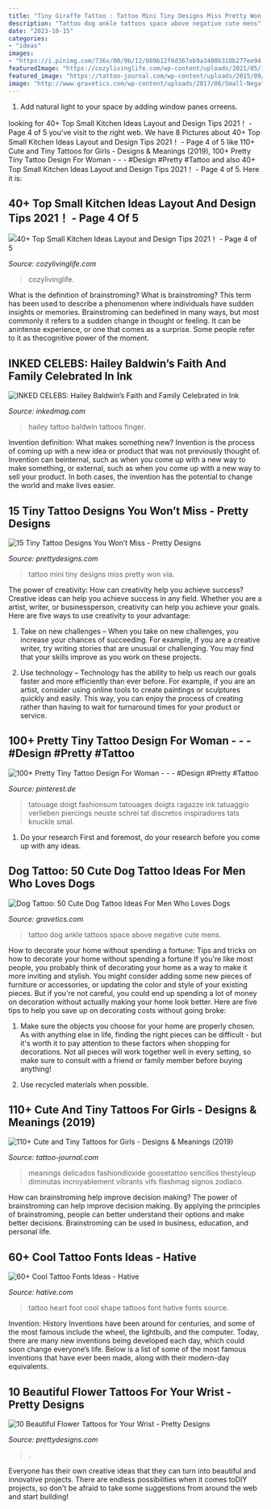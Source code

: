 ```yaml
---
title: "Tiny Giraffe Tattoo : Tattoo Mini Tiny Designs Miss Pretty Won Via"
description: "Tattoo dog ankle tattoos space above negative cute mens"
date: "2023-10-15"
categories:
- "ideas"
images:
- "https://i.pinimg.com/736x/00/9b/12/009b12f6d367eb9a3400b310b277ee94.jpg"
featuredImage: "https://cozylivinglife.com/wp-content/uploads/2021/05/15-9-768x1152.jpg"
featured_image: "https://tattoo-journal.com/wp-content/uploads/2015/09/small-girl-tattoo-66.jpg"
image: "http://www.gravetics.com/wp-content/uploads/2017/06/Small-Negative-Space-Dog-Tattoo-Above-Ankle.jpg"
---
```



1. Add natural light to your space by adding window panes orreens.

	

		
looking for 40+ Top Small Kitchen Ideas Layout and Design Tips 2021！ - Page 4 of 5 you've visit to the right web. We have 8 Pictures about 40+ Top Small Kitchen Ideas Layout and Design Tips 2021！ - Page 4 of 5 like 110+ Cute and Tiny Tattoos for Girls - Designs &amp; Meanings (2019), 100+ Pretty Tiny Tattoo Design For Woman - - - #Design #Pretty #Tattoo and also 40+ Top Small Kitchen Ideas Layout and Design Tips 2021！ - Page 4 of 5. Here it is:
		
    
## 40+ Top Small Kitchen Ideas Layout And Design Tips 2021！ - Page 4 Of 5

<img loading=lazy src="https://cozylivinglife.com/wp-content/uploads/2021/05/15-9-768x1152.jpg" onerror="this.onerror=null;this.src='https://tse2.mm.bing.net/th?id=OIP.V-d4VswK47dvefNyAFC4YwHaLH&amp;pid=15.1';" alt="40+ Top Small Kitchen Ideas Layout and Design Tips 2021！ - Page 4 of 5">

_Source: cozylivinglife.com_

>cozylivinglife. 

	

What is the definition of brainstroming?
What is brainstroming? This term has been used to describe a phenomenon where individuals have sudden insights or memories. Brainstroming can bedefined in many ways, but most commonly it refers to a sudden change in thought or feeling. It can be anintense experience, or one that comes as a surprise. Some people refer to it as thecognitive power of the moment.

    
## INKED CELEBS: Hailey Baldwin’s Faith And Family Celebrated In Ink

<img loading=lazy src="https://www.inkedmag.com/.image/t_share/MTU5MDMxOTg2Mzg0MjE3NzQ5/hailey-baldwin-finger-tattoo.jpg" onerror="this.onerror=null;this.src='https://tse2.mm.bing.net/th?id=OIP.l4wcPk974CJkWLvQP2W2cQHaLZ&amp;pid=15.1';" alt="INKED CELEBS: Hailey Baldwin’s Faith and Family Celebrated in Ink">

_Source: inkedmag.com_

>hailey tattoo baldwin tattoos finger. 

	

Invention definition: What makes something new?
Invention is the process of coming up with a new idea or product that was not previously thought of. Invention can beinternal, such as when you come up with a new way to make something, or external, such as when you come up with a new way to sell your product. In both cases, the invention has the potential to change the world and make lives easier.

    
## 15 Tiny Tattoo Designs You Won’t Miss - Pretty Designs

<img loading=lazy src="http://www.prettydesigns.com/wp-content/uploads/2014/09/Mini-Tattoo.jpg" onerror="this.onerror=null;this.src='https://tse3.mm.bing.net/th?id=OIP.2ee-aWQi1ha-05HUfvMTQAHaLH&amp;pid=15.1';" alt="15 Tiny Tattoo Designs You Won’t Miss - Pretty Designs">

_Source: prettydesigns.com_

>tattoo mini tiny designs miss pretty won via. 

	

The power of creativity: How can creativity help you achieve success?
Creative ideas can help you achieve success in any field. Whether you are a artist, writer, or businessperson, creativity can help you achieve your goals. Here are five ways to use creativity to your advantage: 
1. Take on new challenges – When you take on new challenges, you increase your chances of succeeding. For example, if you are a creative writer, try writing stories that are unusual or challenging. You may find that your skills improve as you work on these projects. 

2. Use technology – Technology has the ability to help us reach our goals faster and more efficiently than ever before. For example, if you are an artist, consider using online tools to create paintings or sculptures quickly and easily. This way, you can enjoy the process of creating rather than having to wait for turnaround times for your product or service. 


    
## 100+ Pretty Tiny Tattoo Design For Woman - - - #Design #Pretty #Tattoo

<img loading=lazy src="https://i.pinimg.com/736x/00/9b/12/009b12f6d367eb9a3400b310b277ee94.jpg" onerror="this.onerror=null;this.src='https://tse4.mm.bing.net/th?id=OIP.hgtCBMrNsB-Tt8nbQBkk5wHaJT&amp;pid=15.1';" alt="100+ Pretty Tiny Tattoo Design For Woman - - - #Design #Pretty #Tattoo">

_Source: pinterest.de_

>tatouage doigt fashionsum tatouages doigts ragazze ink tatuaggio verlieben piercings neuste schrei tat discretos inspiradores tats knuckle smal. 

	

1. Do your research First and foremost, do your research before you come up with any ideas.

    
## Dog Tattoo: 50 Cute Dog Tattoo Ideas For Men Who Loves Dogs

<img loading=lazy src="http://www.gravetics.com/wp-content/uploads/2017/06/Small-Negative-Space-Dog-Tattoo-Above-Ankle.jpg" onerror="this.onerror=null;this.src='https://tse1.mm.bing.net/th?id=OIP.P3GiYkKmtgbq8smo54ExwAHaHa&amp;pid=15.1';" alt="Dog Tattoo: 50 Cute Dog Tattoo Ideas For Men Who Loves Dogs">

_Source: gravetics.com_

>tattoo dog ankle tattoos space above negative cute mens. 

	

How to decorate your home without spending a fortune: Tips and tricks on how to decorate your home without spending a fortune
If you're like most people, you probably think of decorating your home as a way to make it more inviting and stylish. You might consider adding some new pieces of furniture or accessories, or updating the color and style of your existing pieces. But if you're not careful, you could end up spending a lot of money on decoration without actually making your home look better. Here are five tips to help you save up on decorating costs without going broke: 
1. Make sure the objects you choose for your home are properly chosen. As with anything else in life, finding the right pieces can be difficult - but it's worth it to pay attention to these factors when shopping for decorations. Not all pieces will work together well in every setting, so make sure to consult with a friend or family member before buying anything! 

2. Use recycled materials when possible.

    
## 110+ Cute And Tiny Tattoos For Girls - Designs &amp; Meanings (2019)

<img loading=lazy src="https://tattoo-journal.com/wp-content/uploads/2015/09/small-girl-tattoo-66.jpg" onerror="this.onerror=null;this.src='https://tse2.mm.bing.net/th?id=OIP.WYysBX2xDgXPPqVpdGDspgHaHa&amp;pid=15.1';" alt="110+ Cute and Tiny Tattoos for Girls - Designs &amp; Meanings (2019)">

_Source: tattoo-journal.com_

>meanings delicados fashiondioxide goosetattoo sencillos thestyleup diminutas incroyablement vibrants vifs flashmag signos zodíaco. 

	

How can brainstroming help improve decision making?
The power of brainstroming can help improve decision making. By applying the principles of brainstroming, people can better understand their options and make better decisions. Brainstroming can be used in business, education, and personal life.

    
## 60+ Cool Tattoo Fonts Ideas - Hative

<img loading=lazy src="https://hative.com/wp-content/uploads/2014/02/font-tattoos/little-heart-shape-foot-tattoo-7.jpg" onerror="this.onerror=null;this.src='https://tse4.mm.bing.net/th?id=OIP.dqSvPpx2V5uS-2DAiCYt5QHaJ4&amp;pid=15.1';" alt="60+ Cool Tattoo Fonts Ideas - Hative">

_Source: hative.com_

>tattoo heart foot cool shape tattoos font hative fonts source. 

	

Invention: History
Inventions have been around for centuries, and some of the most famous include the wheel, the lightbulb, and the computer. Today, there are many new inventions being developed each day, which could soon change everyone’s life. Below is a list of some of the most famous inventions that have ever been made, along with their modern-day equivalents.

    
## 10 Beautiful Flower Tattoos For Your Wrist - Pretty Designs

<img loading=lazy src="http://www.prettydesigns.com/wp-content/uploads/2014/11/Lotus-Tattoo.jpg" onerror="this.onerror=null;this.src='https://tse4.mm.bing.net/th?id=OIP.5gRyoKjOY9Gj0uJTeVxZzQHaJO&amp;pid=15.1';" alt="10 Beautiful Flower Tattoos for Your Wrist - Pretty Designs">

_Source: prettydesigns.com_

>. 

	

Everyone has their own creative ideas that they can turn into beautiful and innovative projects. There are endless possibilities when it comes toDIY projects, so don't be afraid to take some suggestions from around the web and start building!

